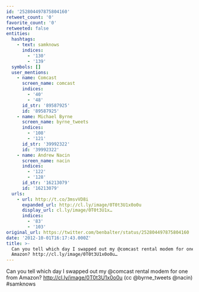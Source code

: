 ```yaml
---
id: '252804497875804160'
retweet_count: '0'
favorite_count: '0'
retweeted: false
entities:
  hashtags:
    - text: samknows
      indices:
        - '130'
        - '139'
  symbols: []
  user_mentions:
    - name: Comcast
      screen_name: comcast
      indices:
        - '40'
        - '48'
      id_str: '89587925'
      id: '89587925'
    - name: Michael Byrne
      screen_name: byrne_tweets
      indices:
        - '108'
        - '121'
      id_str: '39992322'
      id: '39992322'
    - name: Andrew Nacin
      screen_name: nacin
      indices:
        - '122'
        - '128'
      id_str: '16213079'
      id: '16213079'
  urls:
    - url: http://t.co/3msvVD8i
      expanded_url: http://cl.ly/image/0T0t3U1x0o0u
      display_url: cl.ly/image/0T0t3U1x…
      indices:
        - '83'
        - '103'
original_url: https://twitter.com/benbalter/status/252804497875804160
date: '2012-10-01T16:17:43.000Z'
title: >-
  Can you tell which day I swapped out my @comcast rental modem for one from
  Amazon? http://cl.ly/image/0T0t3U1x0o0u…
---
```


Can you tell which day I swapped out my @comcast rental modem for one from Amazon? http://cl.ly/image/0T0t3U1x0o0u (cc @byrne_tweets @nacin) #samknows